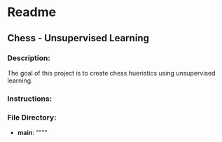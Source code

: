 # Readme
## Chess - Unsupervised Learning

### Description: 
The goal of this project is to create chess hueristics using unsupervised learning. 

### Instructions:


### File Directory:
- __main__: """"





